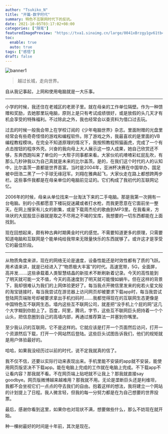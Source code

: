 ```yaml
---
author: "Tsukiko_N"
title: "开篇-数字时代"
summary: 特色不互联网时代下的反抗。
date: 2021-10-05T03:17:02+08:00
categories: ["随笔"]
featuredImagePreview: "https://tva1.sinaimg.cn/large/0041xBrzgy1gv61tb4z1zj618g0ncq6u02.jpg"
toc:
  enable: true
  auto: true
tags: ["感悟"]
draft: false
---
```


![banner1](https://tva1.sinaimg.cn/large/0041xBrzgy1gv61tb4z1zj618g0ncq6u02.jpg)

> 越过长城，走向世界。

自从我记事起，上网和使用电脑就是一大乐事。


----------


小学的时候，我还住在老城区的老房子里。就在母亲的工作单位隔壁。作为一种馈赠和奖励，去她那里玩电脑，原则上是只有考试成绩很好，或是放假的头几天才有机会享受的特殊福利。不过除此之外，我也经常会以查资料为借口过去玩。

过去的时候一般我会带上在学校订阅的《少年电脑世界》杂志。里面附赠的光盘里经常会有些奇奇怪怪的游戏和编程软件。除了游戏之外，我最喜欢的是里面的VB编程教程模块。在完全不知道原理的情况下，我按照教程照猫画虎，完成了一个有点击按钮的程序外壳。兴奋的我向母上大人展示这一惊人成果，她自己欣赏还不够，东奔西跑叫来了单位的一大帮子同事都来看。大家伙叽叽喳喳彩虹屁乱吹，有那么几秒钟我以为自己真就是未来的比尔盖茨。是的，在我们这个时代的人的认知中，比尔盖茨一直都是世界首富。当时是2004年，亚洲杯决赛在中国举办，国足被中田浩二黑了一个手球无缘冠军。刘翔在雅典起飞，大家伙走在路上都想跨两步栏。这些事件我都是在母亲单位的电脑前见证的。它们构成了我初代的互联网记忆。

2006年的时候，母亲从单位找来一台淘汰下来的二手电脑。那是我第一次拥有一台电脑。别的小孩都愿意下楼玩捉迷藏或者打水枪，而我更愿意在它面前坐一整天。在网上搜家有儿女的剧集，或是下载周杰伦的歌曲到MP3里。在我看来，方块状的大屁股显示器就是取之不尽用之不竭的宝库，我想要的一切东西都能在上面找到。

现在回想起来，颇有种古典时期黄金时代的感觉。不需要知道更多的原理，只需要知道电脑和互联网是个能单纯给我带来无限量快乐的东西就够了。或许这才是享受它的最佳阶段。


----------

从物质角度来讲，现在的网络无论是速度，设备性能还是时效性都有了质的飞跃。用术语来讲，就是已经进入了“物质极大丰富”的时代。高速宽带，5G，全面屏，高并发.......这些承载着人类智慧结晶的新技术不断刷新着记录。今天的高性能到了明天就可能一文不值，今天的高速度到了明天就可能慢如蜗牛。但在这样的背景下，我却很难认为我们的上网体验更好了。每当我点开微信里发来的宛若火星文般的淘宝链接时，每当我尝试在游览器上访问网页却被要求下载app时，每当我尝试登陆网页端账号却被要求拿出手机扫码时.......我都觉得现在的互联网生态更像是中国特色互不联网生态。墙内这些互不联网公司，就差把“没手机上个屁的网”这几个大字糊到你脸上了。百度，阿里，腾讯，字节，这些互不联网巨头把持着一个个山头，把信息圈到自己的高墙内部，再通过推荐算法一并塞到你嘴里。

至少我认识的互联网，它不是这样的。它就应该是打开一个页面然后访问，打开一个资源然后下载，打开一个网站然后登陆。这些巨头试图告诉我们，他们的规矩就是用户体验最好的。

哈哈，如果我没经历过以前的时代，说不定我就真的信了。

我不仅不信，还要以实际行动来表现出来。手机里能不安装的app就不安装，能使用网页版坚决不下载app。能在电脑上完成的工作就在电脑上完成。不下载app不让看内容？那我就不看。不在网页端上贴吧就不让我上？那我就直接say goodbye。网页版微博越来越难用？那我就不用。无论是垄断巨头还是利维坦，我都不会坐视它们一点点的夺去我们的自由。抱着这样的想法，我将建立一个网站的计划提上了日程。我人微言轻，但我的每一分努力都是在为自己想要的世界投票。

最后，感谢你看到这里，如果你也对现状不满，想要做些什么，那么不妨现在就开始。

种一棵树最好的时间是十年前，其次是现在。



